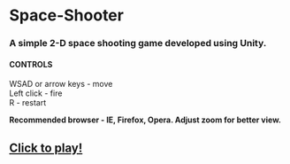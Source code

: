 # Space-Shooter
### A simple 2-D space shooting game developed using Unity.

####  CONTROLS
<div>WSAD or arrow keys - move</div>
<div>Left click - fire</div>
<div>R - restart</div>

**Recommended browser - IE, Firefox, Opera. Adjust zoom for better view.**

## [Click to play!](https://piyush-jaiswal.github.io/)
